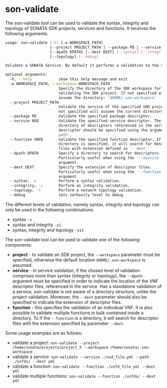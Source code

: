 # son-validate

The son-validate tool can be used to validate the syntax, integrity and topology of SONATA SDK projects, services and functions. It receives the following arguments:

```sh
usage: son-validate [-h] [-w WORKSPACE_PATH]
                    (--project PROJECT_PATH | --package PD | --service NSD | --function VNFD)
                    [--dpath DPATH] [--dext DEXT] [--syntax] [--integrity]
                    [--topology] [--debug]

Validate a SONATA Service. By default it performs a validation to the syntax, integrity and network topology.

optional arguments:
  -h, --help            show this help message and exit
  -w WORKSPACE_PATH, --workspace WORKSPACE_PATH
                        Specify the directory of the SDK workspace for
                        validating the SDK project. If not specified will
                        assume the directory: '$HOME/.son-workspace'
  --project PROJECT_PATH
                        Validate the service of the specified SDK project. If
                        not specified will assume the current directory.
  --package PD          Validate the specified package descriptor.
  --service NSD         Validate the specified service descriptor. The
                        directory of descriptors referenced in the service
                        descriptor should be specified using the argument '--
                        path'.
  --function VNFD       Validate the specified function descriptor. If a
                        directory is specified, it will search for descriptor
                        files with extension defined in '--dext'
  --dpath DPATH         Specify a directory to search for descriptors.
                        Particularly useful when using the '--service'
                        argument.
  --dext DEXT           Specify the extension of descriptor files.
                        Particularly useful when using the '--function'
                        argument
  --syntax, -s          Perform a syntax validation.
  --integrity, -i       Perform an integrity validation.
  --topology, -t        Perform a network topology validation.
  --debug               sets verbosity level to debug
```

The different levels of validation, namely syntax, integrity and topology can only be used in the following combinations:
* syntax `-s`
* syntax and integrity `-si`
* syntax, integrity and topology `-sit`

The son-validate tool can be used to validate one of the following components:
* **project** - to validate an SDK project, the `--workspace` parameter must be specified, otherwise the default location `$HOME/.son-workspace` is assumed.
* **service** - in service validation, if the chosen level of validation comprises more than syntax (integrity or topology), the `--dpath` argument must be specified in order to indicate the location of the VNF descriptor files, referenced in the service. Has a standalone validation of a service, son-validate is not aware of a directory structure, unlike the project validation. Moreover, the `--dext` parameter should also be specified to indicate the extension of descriptor files.
* **function** - this specifies the validation of an individual VNF. It is also possible to validate multiple functions in bulk contained inside a directory. To if the `--function` is a directory, it will search for descriptor files with the extension specified by parameter `--dext`.

Some usage examples are as follows:
* validate a project: `son-validate --project /home/sonata/projects/project_X --workspace /home/sonata/.son-workspace`
* validate a service: `son-validate --service ./nsd_file.yml --path ./vnfds/ --dext yml`
* validate a function: `son-validate --function ./vnfd_file.yml --dext yml`
* validate multiple functions: `son-validate --function ./vnfds/ --dext yml`